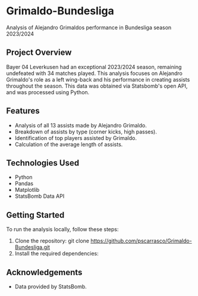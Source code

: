 # Grimaldo-Bundesliga
Analysis of Alejandro Grimaldos performance in Bundesliga season 2023/2024

## Project Overview
Bayer 04 Leverkusen had an exceptional 2023/2024 season, remaining undefeated with 34 matches played. This analysis focuses on Alejandro Grimaldo's role as a left wing-back and his performance in creating assists throughout the season. This data was obtained via Statsbomb's open API, and was processed using Python.

## Features
- Analysis of all 13 assists made by Alejandro Grimaldo.
- Breakdown of assists by type (corner kicks, high passes).
- Identification of top players assisted by Grimaldo.
- Calculation of the average length of assists.

## Technologies Used
- Python
- Pandas
- Matplotlib
- StatsBomb Data API

## Getting Started
To run the analysis locally, follow these steps:
1. Clone the repository:
   git clone https://github.com/pscarrasco/Grimaldo-Bundesliga.git
2. Install the required dependencies:
   
## Acknowledgements
- Data provided by StatsBomb.
